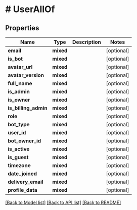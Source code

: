 # # UserAllOf

## Properties

Name | Type | Description | Notes
------------ | ------------- | ------------- | -------------
**email** | **mixed** |  | [optional]
**is_bot** | **mixed** |  | [optional]
**avatar_url** | **mixed** |  | [optional]
**avatar_version** | **mixed** |  | [optional]
**full_name** | **mixed** |  | [optional]
**is_admin** | **mixed** |  | [optional]
**is_owner** | **mixed** |  | [optional]
**is_billing_admin** | **mixed** |  | [optional]
**role** | **mixed** |  | [optional]
**bot_type** | **mixed** |  | [optional]
**user_id** | **mixed** |  | [optional]
**bot_owner_id** | **mixed** |  | [optional]
**is_active** | **mixed** |  | [optional]
**is_guest** | **mixed** |  | [optional]
**timezone** | **mixed** |  | [optional]
**date_joined** | **mixed** |  | [optional]
**delivery_email** | **mixed** |  | [optional]
**profile_data** | **mixed** |  | [optional]

[[Back to Model list]](../../README.md#models) [[Back to API list]](../../README.md#endpoints) [[Back to README]](../../README.md)
